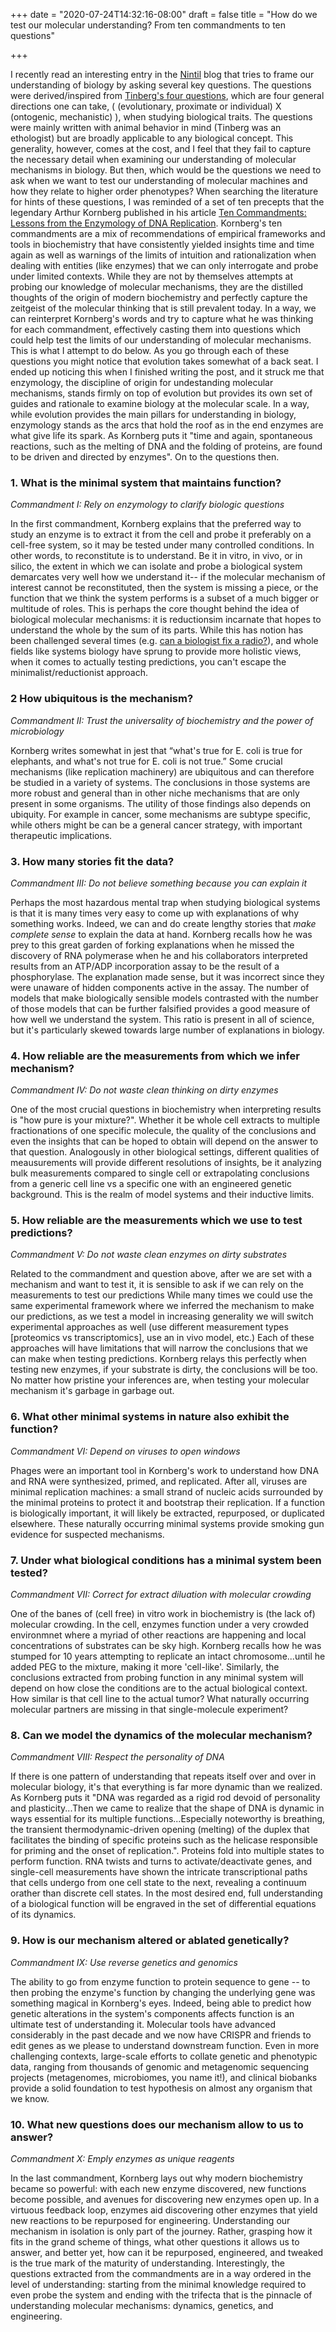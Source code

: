 +++
date = "2020-07-24T14:32:16-08:00"
draft = false
title = "How do we test our molecular understanding? From ten commandments to ten questions"

+++

I recently read an interesting entry in the [Nintil](https://nintil.com/framework-biology) blog that tries to frame our understanding of biology by asking several key questions. The questions were derived/inspired from [Tinberg's four questions](https://academic.oup.com/emph/article/2019/1/2/5232207), which are four general directions one can take, ( (evolutionary, proximate or individual) X (ontogenic, mechanistic) ), when studying biological traits. The questions were mainly written with animal behavior in mind (Tinberg was an ethologist) but are broadly applicable to any biological concept. This generality, however, comes at the cost, and I feel that they fail to capture the necessary detail when examining our understanding of molecular mechanisms in biology. But then, which would be the questions we need to ask when we want to test our understanding of molecular machines and how they relate to higher order phenotypes? When searching the literature for hints of these questions, I was reminded of a set of ten precepts that the legendary Arthur Kornberg published in his article [Ten Commandments: Lessons from the Enzymology of DNA Replication](https://jb.asm.org/content/182/13/3613). Kornberg's ten commandments are a mix of recommendations of empirical frameworks and tools in biochemistry that have consistently yielded insights time and time again as well as warnings of the limits of intuition and rationalization when dealing with entities (like enzymes) that we can only interrogate and probe under limited contexts. While they are not by themselves attempts at probing our knowledge of molecular mechanisms, they are the distilled thoughts of the origin of modern biochemistry and perfectly capture the zeitgeist of the molecular thinking that is still prevalent today. In a way, we can reinterpret Kornberg's words and try to capture what he was thinking for each commandment, effectively casting them into questions which could help test the limits of our understanding of molecular mechanisms. This is what I attempt to do below. As you go through each of these questions you might notice that evolution takes somewhat of a back seat. I ended up noticing this when I finished writing the post, and it struck me that enzymology, the discipline of origin for undestanding molecular mechanisms, stands firmly on top of evolution but provides its own set of guides and rationale to examine biology at the molecular scale. In a way, while evolution provides the main pillars for understanding in biology, enzymology stands as the arcs that hold the roof as in the end enzymes are what give life its spark. As Kornberg puts it "time and again, spontaneous reactions, such as the melting of DNA and the folding of proteins, are found to be driven and directed by enzymes". On to the questions then.

### 1. What is the minimal system that maintains function?
*Commandment I: Rely on enzymology to clarify biologic questions*

In the first commandment, Kornberg explains that the preferred way to study an enzyme is to extract it from the cell and probe it preferably on a cell-free system, so it may be tested under many controlled conditions. In other words, to reconstitute is to understand. Be it in vitro, in vivo, or in silico, the extent in which we can isolate and probe a biological system demarcates very well how we understand it-- if the molecular mechanism of interest cannot be reconstituted, then the system is missing a piece, or the function that we think the system performs is a subset of a much bigger or multitude of roles. This is perhaps the core thought behind the idea of biological molecular mechanisms: it is reductionsim incarnate that hopes to understand the whole by the sum of its parts. While this has notion has been challenged several times (e.g. [can a biologist fix a radio?](https://www.cell.com/cancer-cell/pdf/S1535-6108(02)00133-2.pdf)), and whole fields like systems biology have sprung to provide more holistic views, when it comes to actually testing predictions, you can't escape the minimalist/reductionist approach.

### 2 How ubiquitous is the mechanism? 
*Commandment II: Trust the universality of biochemistry and the power of microbiology*

Kornberg writes somewhat in jest that “what's true for E. coli is true for elephants, and what's not true for E. coli is not true.” Some crucial mechanisms (like replication machinery) are ubiquitous and can therefore be studied in a variety of systems. The conclusions in those systems are more robust and general than in other niche mechanisms that are only present in some organisms. The utility of those findings also depends on ubiquity. For example in cancer, some mechanisms are subtype specific, while others might be can be a general cancer strategy, with important therapeutic implications.

### 3. How many stories fit the data?
*Commandment III: Do not believe something because you can explain it*

Perhaps the most hazardous mental trap when studying biological systems is that it is many times very easy to come up with explanations of why something works. Indeed, we can and do create lengthy stories that _make complete sense_ to explain the data at hand. Kornberg recalls how he was prey to this great garden of forking explanations when he missed the discovery of RNA polymerase when he and his collaborators interpreted results from an ATP/ADP incorporation assay to be the result of a phosphorylase. The explanation made sense, but it was incorrect since they were unaware of hidden components active in the assay. The number of models that make biologically sensible models contrasted with the number of those models that can be further falsified provides a good measure of how well we understand the system. This ratio is present in all of science, but it's particularly skewed towards large number of explanations in biology.

### 4. How reliable are the measurements from which we infer mechanism?
*Commandment IV: Do not waste clean thinking on dirty enzymes*

One of the most crucial questions in biochemistry when interpreting results is "how pure is your mixture?". Whether it be whole cell extracts to multiple fractionations of one specific molecule, the quality of the conclusions and even the insights that can be hoped to obtain will depend on the answer to that question. Analogously in other biological settings, different qualities of meausurements will provide different resolutions of insights, be it analyzing bulk measurements compared to single cell or extrapolating conclusions from a generic cell line vs a specific one with an engineered genetic background. This is the realm of model systems and their inductive limits.

### 5. How reliable are the measurements which we use to test predictions?
*Commandment V: Do not waste clean enzymes on dirty substrates*

Related to the commandment and question above, after we are set with a mechanism and want to test it, it is sensible to ask if we can rely on the measurements to test our predictions While many times we could use the same experimental framework where we inferred the mechanism to make our predictions, as we test a model in increasing generality we will switch experimental approaches as well (use different measurement types [proteomics vs transcriptomics], use an in vivo model, etc.) Each of these approaches will have limitations that will narrow the conclusions that we can make when testing predictions. Kornberg relays this perfectly when testing new enzymes, if your substrate is dirty, the conclusions will be too. No matter how pristine your inferences are, when testing your molecular mechanism it's garbage in garbage out.

### 6. What other minimal systems in nature also exhibit the function?
*Commandment VI: Depend on viruses to open windows*

Phages were an important tool in Kornberg's work to understand how DNA and RNA were synthesized, primed, and replicated. After all, viruses are minimal replication machines: a small strand of nucleic acids surrounded by the minimal proteins to protect it and bootstrap their replication. If a function is biologically important, it will likely be extracted, repurposed, or duplicated elsewhere. These naturally occurring minimal systems provide smoking gun evidence for suspected mechanisms. 

### 7. Under what biological conditions has a minimal system been tested?
*Commandment VII: Correct for extract diluation with molecular crowding*

One of the banes of (cell free) in vitro work in biochemistry is (the lack of) molecular crowding. In the cell, enzymes function under a very crowded environmnet where a myriad of other reactions are happening and local concentrations of substrates can be sky high. Kornberg recalls how he was stumped for 10 years attempting to replicate an intact chromosome...until he added PEG to the mixture, making it more 'cell-like'. Similarly, the conclusions extracted from probing function in any minimal system will depend on how close the conditions are to the actual biological context. How similar is that cell line to the actual tumor? What naturally occurring molecular partners are missing in that single-molecule experiment?

### 8. Can we model the dynamics of the molecular mechanism?
*Commandment VIII: Respect the personality of DNA*

If there is one pattern of understanding that repeats itself over and over in molecular biology, it's that everything is far more dynamic than we realized. As Kornberg puts it "DNA was regarded as a rigid rod devoid of personality and plasticity...Then we came to realize that the shape of DNA is dynamic in ways essential for its multiple functions...Especially noteworthy is breathing, the transient thermodynamic-driven opening (melting) of the duplex that facilitates the binding of specific proteins such as the helicase responsible for priming and the onset of replication.". Proteins fold into multiple states to perform function. RNA twists and turns to activate/deactivate genes, and single-cell measurements have shown the intricate transcriptional paths that cells undergo from one cell state to the next, revealing a continuum orather than discrete cell states. In the most desired end, full understanding of a biological function will be engraved in the set of differential equations of its dynamics.

### 9. How is our mechanism altered or ablated genetically? 
*Commandment IX: Use reverse genetics and genomics*

The ability to go from enzyme function to protein sequence to gene -- to then probing the enzyme's function by changing the underlying gene was something magical in Kornberg's eyes. Indeed, being able to predict how genetic alterations in the system's components affects function is an ultimate test of understanding it. Molecular tools have advanced considerably in the past decade and we now have CRISPR and friends to edit genes as we please to understand downstream function. Even in more challenging contexts, large-scale efforts to collate genetic and phenotypic data, ranging from thousands of genomic and metagenomic sequencing projects (metagenomes, microbiomes, you name it!), and clinical biobanks provide a solid foundation to test hypothesis on almost any organism that we know. 

### 10. What new questions does our mechanism allow to us to answer?
*Commandment X: Emply enzymes as unique reagents*

In the last commandment, Kornberg lays out why modern biochemistry became so powerful: with each new enzyme discovered, new functions become possible, and avenues for discovering new enzymes open up. In a virtuous feedback loop, enzymes aid discovering other enzymes that yield new reactions to be repurposed for engineering. Understanding our mechanism in isolation is only part of the journey. Rather, grasping how it fits in the grand scheme of things, what other questions it allows us to answer, and better yet, how can it be repurposed, engineered, and tweaked is the true mark of the maturity of understanding. Interestingly, the questions extracted from the commandments are in a way ordered in the level of understanding: starting from the minimal knowledge required to even probe the system and ending with the trifecta that is the pinnacle of understanding molecular mechanisms: dynamics, genetics, and engineering. 


 
